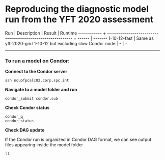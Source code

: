 # Reproducing the diagnostic model run from the YFT 2020 assessment

Run          | Description                                                  | Result | Runtime
------------ + ------------------------------------------------------------ + ------ | -------
1-10-12-fast | Same as yft-2020-grid 1-10-12 but excluding slow Condor node | -      | -

---

### To run a model on Condor:

**Connect to the Condor server**
```
ssh nouofpcalc02.corp.spc.int
```

**Navigate to a model folder and run**
```
condor_submit condor.sub
```

**Check Condor status**
```
condor_q
condor_status
```

**Check DAG update**

If the Condor run is organized in Condor DAG format, we can see output files
appearing inside the model folder
```
ll
```
